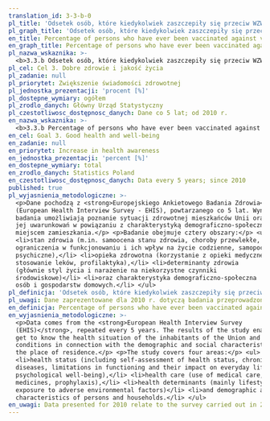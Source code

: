 ```yaml
---
translation_id: 3-3-b-0
pl_title: 'Odsetek osób, które kiedykolwiek zaszczepiły się przeciw WZW typu B'
pl_graph_title: 'Odsetek osób, które kiedykolwiek zaszczepiły się przeciw WZW typu B'
en_title: Percentage of persons who have ever been vaccinated against virus hepatitis B
en_graph_title: Percentage of persons who have ever been vaccinated against virus hepatitis B
pl_nazwa_wskaznika: >-
  <b>3.3.b Odsetek osób, które kiedykolwiek zaszczepiły się przeciw WZW typu B</b>
pl_cel: Cel 3. Dobre zdrowie i jakość życia
pl_zadanie: null
pl_priorytet: Zwiększenie świadomości zdrowotnej
pl_jednostka_prezentacji: 'procent [%]'
pl_dostepne_wymiary: ogółem
pl_zrodlo_danych: Główny Urząd Statystyczny
pl_czestotliwosc_dostępnosc_danych: Dane co 5 lat; od 2010 r.
en_nazwa_wskaznika: >-
  <b>3.3.b Percentage of persons who have ever been vaccinated against virus hepatitis B</b>
en_cel: Goal 3. Good health and well-being
en_zadanie: null
en_priorytet: Increase in health awareness
en_jednostka_prezentacji: 'percent [%]'
en_dostepne_wymiary: total
en_zrodlo_danych: Statistics Poland
en_czestotliwosc_dostępnosc_danych: Data every 5 years; since 2010
published: true
pl_wyjasnienia_metodologiczne: >-
  <p>Dane pochodzą z <strong>Europejskiego Ankietowego Badania Zdrowia</strong>
  (European Health Interview Survey - EHIS), powtarzanego co 5 lat. Wyniki
  badania umożliwiają poznanie sytuacji zdrowotnej mieszkańców Unii oraz
  jej uwarunkowań w powiązaniu z charakterystyką demograficzno-społeczną oraz
  miejscem zamieszkania.</p> <p>Badanie obejmuje cztery obszary:</p> <ul>
  <li>stan zdrowia (m.in. samoocena stanu zdrowia, choroby przewlekłe,
  ograniczenia w funkcjonowaniu i ich wpływ na życie codzienne, samopoczucie
  psychiczne),</li> <li>opieka zdrowotna (korzystanie z opieki medycznej,
  stosowanie leków, profilaktyka),</li> <li>determinanty zdrowia
  (głównie styl życia i narażenie na niekorzystne czynniki
  środowiskowe)</li> <li>oraz charakterystyka demograficzno-społeczna
  osób i gospodarstw domowych.</li> </ul>
pl_definicja: 'Odsetek osób, które kiedykolwiek zaszczepiły się przeciw WZW typu B.'
pl_uwagi: Dane zaprezentowane dla 2010 r. dotyczą badania przeprowadzonego w 2009 r.
en_definicja: Percentage of persons who have ever been vaccinated against virus hepatitis B.
en_wyjasnienia_metodologiczne: >-
  <p>Data comes from the <strong>European Health Interview Survey
  (EHIS)</strong>, repeated every 5 years. The results of the study enable to
  get to know the health situation of the inhabitants of the Union and its
  conditions in connection with the demographic and social characteristics and
  the place of residence.</p> <p>The study covers four areas:</p> <ul>
  <li>health status (including self-assessment of health status, chronic
  diseases, limitations in functioning and their impact on everyday life,
  psychological well-being),</li> <li>health care (use of medical care, use of
  medicines, prophylaxis),</li> <li>health determinants (mainly lifestyle and
  exposure to adverse environmental factors)</li> <li>and demographic and social
  characteristics of persons and households.</li> </ul>
en_uwagi: Data presented for 2010 relate to the survey carried out in 2009.
---
```

